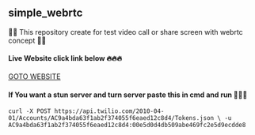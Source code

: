 ## simple_webrtc
📢🚨 This repository create for test video call or share screen with webrtc concept 📢🚨


#### Live Website click link below 🔥🔥🔥
[GOTO WEBSITE](https://luck-aluminum-fridge.glitch.me/)

#### If You want a stun server and turn server paste this in cmd and run 💼💼💼
``` 
curl -X POST https://api.twilio.com/2010-04-01/Accounts/AC9a4bda63f1ab2f374055f6eaed12c8d4/Tokens.json \ -u AC9a4bda63f1ab2f374055f6eaed12c8d4:00e5d0d4db509abe469fc2e5d9ecdde8
```
